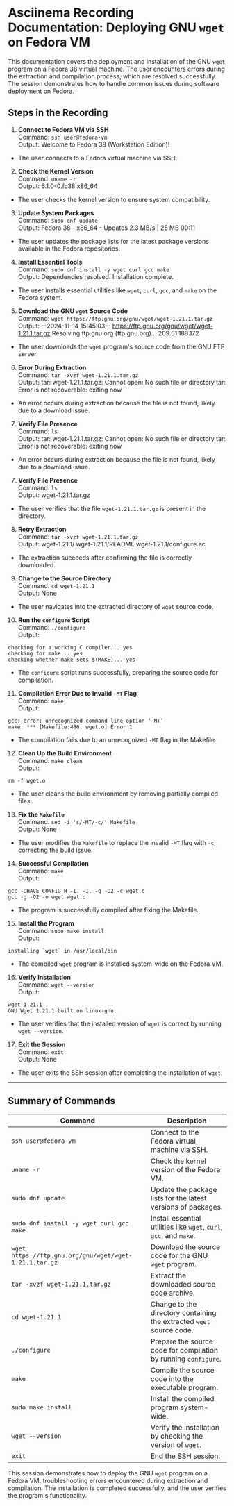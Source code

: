# Asciinema Recording Documentation: Deploying GNU `wget` on Fedora VM

This documentation covers the deployment and installation of the GNU `wget` program on a Fedora 38 virtual machine. The user encounters errors during the extraction and compilation process, which are resolved successfully. The session demonstrates how to handle common issues during software deployment on Fedora.

## Steps in the Recording

1. **Connect to Fedora VM via SSH**  
   Command: `ssh user@fedora-vm`  
   Output:  Welcome to Fedora 38 (Workstation Edition)!
- The user connects to a Fedora virtual machine via SSH.

2. **Check the Kernel Version**  
Command: `uname -r`  
Output:  6.1.0-0.fc38.x86_64
- The user checks the kernel version to ensure system compatibility.

3. **Update System Packages**  
Command: `sudo dnf update`  
Output:  Fedora 38 - x86_64 - Updates 2.3 MB/s | 25 MB 00:11
- The user updates the package lists for the latest package versions available in the Fedora repositories.

4. **Install Essential Tools**  
Command: `sudo dnf install -y wget curl gcc make`  
Output:  Dependencies resolved. Installation complete.
- The user installs essential utilities like `wget`, `curl`, `gcc`, and `make` on the Fedora system.

5. **Download the GNU `wget` Source Code**  
Command: `wget https://ftp.gnu.org/gnu/wget/wget-1.21.1.tar.gz`  
Output:  --2024-11-14 15:45:03-- https://ftp.gnu.org/gnu/wget/wget-1.21.1.tar.gz Resolving ftp.gnu.org (ftp.gnu.org)... 209.51.188.172
- The user downloads the `wget` program's source code from the GNU FTP server.

6. **Error During Extraction**  
Command: `tar -xvzf wget-1.21.1.tar.gz`  
Output:  tar: wget-1.21.1.tar.gz: Cannot open: No such file or directory tar: Error is not recoverable: exiting now
- An error occurs during extraction because the file is not found, likely due to a download issue.

7. **Verify File Presence**  
Command: `ls`  
Output:  tar: wget-1.21.1.tar.gz: Cannot open: No such file or directory tar: Error is not recoverable: exiting now
- An error occurs during extraction because the file is not found, likely due to a download issue.

7. **Verify File Presence**  
Command: `ls`  
Output:  wget-1.21.1.tar.gz
- The user verifies that the file `wget-1.21.1.tar.gz` is present in the directory.

8. **Retry Extraction**  
Command: `tar -xvzf wget-1.21.1.tar.gz`  
Output:  wget-1.21.1/ wget-1.21.1/README wget-1.21.1/configure.ac
- The extraction succeeds after confirming the file is correctly downloaded.

9. **Change to the Source Directory**  
Command: `cd wget-1.21.1`  
Output: None  
- The user navigates into the extracted directory of `wget` source code.

10. **Run the `configure` Script**  
 Command: `./configure`  
 Output:  
 ```
 checking for a working C compiler... yes
 checking for make... yes
 checking whether make sets $(MAKE)... yes
 ```
 - The `configure` script runs successfully, preparing the source code for compilation.

11. **Compilation Error Due to Invalid `-MT` Flag**  
 Command: `make`  
 Output:  
 ```
 gcc: error: unrecognized command line option ‘-MT’
 make: *** [Makefile:486: wget.o] Error 1
 ```
 - The compilation fails due to an unrecognized `-MT` flag in the Makefile.

12. **Clean Up the Build Environment**  
 Command: `make clean`  
 Output:  
 ```
 rm -f wget.o
 ```
 - The user cleans the build environment by removing partially compiled files.

13. **Fix the `Makefile`**  
 Command: `sed -i 's/-MT/-c/' Makefile`  
 Output: None  
 - The user modifies the `Makefile` to replace the invalid `-MT` flag with `-c`, correcting the build issue.

14. **Successful Compilation**  
 Command: `make`  
 Output:  
 ```
 gcc -DHAVE_CONFIG_H -I. -I. -g -O2 -c wget.c
 gcc -g -O2 -o wget wget.o
 ```
 - The program is successfully compiled after fixing the Makefile.

15. **Install the Program**  
 Command: `sudo make install`  
 Output:  
 ```
 installing `wget` in /usr/local/bin
 ```
 - The compiled `wget` program is installed system-wide on the Fedora VM.

16. **Verify Installation**  
 Command: `wget --version`  
 Output:  
 ```
 wget 1.21.1
 GNU Wget 1.21.1 built on linux-gnu.
 ```
 - The user verifies that the installed version of `wget` is correct by running `wget --version`.

17. **Exit the Session**  
 Command: `exit`  
 Output: None  
 - The user exits the SSH session after completing the installation of `wget`.

---

## Summary of Commands

| Command                               | Description                                                                 |
|---------------------------------------|-----------------------------------------------------------------------------|
| `ssh user@fedora-vm`                  | Connect to the Fedora virtual machine via SSH.                              |
| `uname -r`                            | Check the kernel version of the Fedora VM.                                  |
| `sudo dnf update`                    | Update the package lists for the latest versions of packages.               |
| `sudo dnf install -y wget curl gcc make`| Install essential utilities like `wget`, `curl`, `gcc`, and `make`.          |
| `wget https://ftp.gnu.org/gnu/wget/wget-1.21.1.tar.gz` | Download the source code for the GNU `wget` program.                         |
| `tar -xvzf wget-1.21.1.tar.gz`        | Extract the downloaded source code archive.                                 |
| `cd wget-1.21.1`                      | Change to the directory containing the extracted `wget` source code.        |
| `./configure`                         | Prepare the source code for compilation by running `configure`.             |
| `make`                                | Compile the source code into the executable program.                        |
| `sudo make install`                   | Install the compiled program system-wide.                                   |
| `wget --version`                      | Verify the installation by checking the version of `wget`.                  |
| `exit`                                | End the SSH session.                                                       |

This session demonstrates how to deploy the GNU `wget` program on a Fedora VM, troubleshooting errors encountered during extraction and compilation. The installation is completed successfully, and the user verifies the program's functionality.
